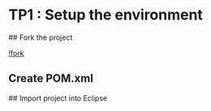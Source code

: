 # TP1 : Setup the environment

## Fork the project

[!fork]()

## Create POM.xml

## Import project into Eclipse